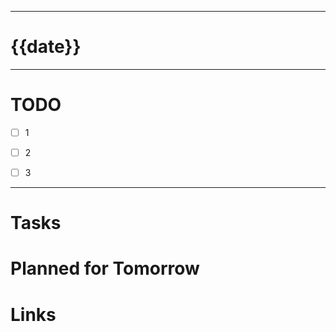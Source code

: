 ______________________________________________________________

# {{date}}

______________________________________________________________

# TODO

- [ ] 1
- [ ] 2
- [ ] 3
 

______________________________________________________________
# Tasks




# Planned for Tomorrow



#  Links